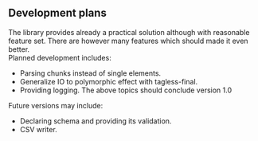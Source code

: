 Development plans
-----------------

The library provides already a practical solution although with reasonable feature set.
There are however many features which should made it even better.  
Planned development includes:
* Parsing chunks instead of single elements.
* Generalize IO to polymorphic effect with tagless-final.
* Providing logging.
The above topics should conclude version 1.0

Future versions may include:
* Declaring schema and providing its validation.
* CSV writer.

